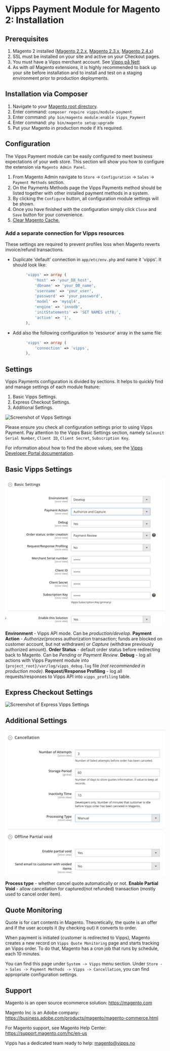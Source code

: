 # Vipps Payment Module for Magento 2: Installation

## Prerequisites

1. Magento 2 installed ([Magento 2.2.x](https://devdocs.magento.com/guides/v2.2/release-notes/bk-release-notes.html), [Magento 2.3.x](https://devdocs.magento.com/guides/v2.3/release-notes/bk-release-notes.html), [Magento 2.4.x](https://devdocs.magento.com/guides/v2.4/release-notes/bk-release-notes.html))
1. SSL must be installed on your site and active on your Checkout pages.
1. You must have a Vipps merchant account. See [Vipps på Nett](https://www.vipps.no/bedrift/vipps-pa-nett)
1. As with _all_ Magento extensions, it is highly recommended to back up your site before installation and to install and test on a staging environment prior to production deployments.

## Installation via Composer

1. Navigate to your [Magento root directory](https://devdocs.magento.com/guides/v2.4/extension-dev-guide/build/module-file-structure.html).
1. Enter command: `composer require vipps/module-payment`
1. Enter command: `php bin/magento module:enable Vipps_Payment`
1. Enter command: `php bin/magento setup:upgrade`
1. Put your Magento in production mode if it’s required.

## Configuration

The Vipps Payment module can be easily configured to meet business expectations of your web store. This section will show you how to configure the extension via `Magento Admin Panel`.

1. From Magento Admin navigate to `Store` -> `Configuration` -> `Sales` -> `Payment Methods` section.
1. On the Payments Methods page the Vipps Payments method should be listed together with other installed payment methods in a system.
1. By clicking the `Configure` button, all configuration module settings will be shown.
1. Once you have finished with the configuration simply click `Close` and `Save` button for your convenience.
1. [Clear Magento Cache.](https://devdocs.magento.com/guides/v2.4/config-guide/cli/config-cli-subcommands-cache.html)

### Add a separate connection for Vipps resources

These settings are required to prevent profiles loss when Magento reverts invoice/refund transactions.

* Duplicate 'default' connection in `app/etc/env.php` and name it 'vipps'. It should look like:

```php
         'vipps' => array (
             'host' => 'your_DB_host',
             'dbname' => 'your_DB_name',
             'username' => 'your_user',
             'password' => 'your_password',
             'model' => 'mysql4',
             'engine' => 'innodb',
             'initStatements' => 'SET NAMES utf8;',
             'active' => '1',
         ),
```

* Add also the following configuration to 'resource' array in the same file:

```php
         'vipps' => array (
             'connection' => 'vipps',
         ),
```

## Settings

Vipps Payments configuration is divided by sections. It helps to quickly find and manage settings of each module feature:

1. Basic Vipps Settings.
1. Express Checkout Settings.
1. Additional Settings.

![Screenshot of Vipps Settings](docs/images/vipps_method.png)

Please ensure you check all configuration settings prior to using Vipps Payment. Pay attention to the Vipps Basic Settings section, namely `Saleunit Serial Number`, `Client ID`, `Client Secret`, `Subscription Key`.

For information about how to find the above values, see the [Vipps Developer Portal documentation](https://developer.vippsmobilepay.com/).

## Basic Vipps Settings

![Screenshot of Basic Vipps Settings](docs/images/vipps_basic.png)

**Environment**  - Vipps API mode. Can be *production/develop*.
**Payment Action** - *Authorize*(process authorization transaction; funds are blocked on customer account, but not withdrawn) or *Capture* (withdraw previously authorized amount).
**Order Status** - default order status before redirecting back to Magento. Can be *Pending* or *Payment Review*.
**Debug** - log all actions with Vipps Payment module into `{project_root}/var/log/vipps_debug.log` file *(not recommended in production mode)*.
**Request/Response Profiling** - log all requests/responses to Vipps API into `vipps_profiling` table.

## Express Checkout Settings

![Screenshot of Express Vipps Settings](docs/images/express_vipps_settings.png)

## Additional Settings

![Screenshot of Vipps Additional Settings](docs/images/vipps_additional_settings.png)


**Process type** - whether cancel quote automatically or not.
**Enable Partial Void** - allow cancellation for captured(not refunded) transaction (mostly used to cancel order item).


## Quote Monitoring

Quote is for cart contents in Magento. Theoretically, the quote is an offer and if the user accepts it (by checking out) it converts to order.

When payment is initiated (customer is redirected to Vipps), Magento creates a new record on `Vipps Quote Monitoring` page and starts tracking an Vipps order.
To do that, Magento has a cron job that runs by schedule, each 10 minutes.

You can find this page under `System -> Vipps` menu section. Under `Store -> Sales -> Payment Methods -> Vipps -> Cancellation`, you can find appropriate configuration settings.

## Support

Magento is an open source ecommerce solution: https://magento.com

Magento Inc is an Adobe company: https://business.adobe.com/products/magento/magento-commerce.html

For Magento support, see Magento Help Center: https://support.magento.com/hc/en-us

Vipps has a dedicated team ready to help: magento@vipps.no
